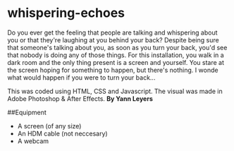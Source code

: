 ﻿# whispering-echoes
Do you ever get the feeling that people are talking and whispering about you or that they're laughing at you behind your back? Despite being sure that someone's talking about you, as soon as you turn your back, you'd see that nobody is doing any of those things.
For this installation, you walk in a dark room and the only thing present is a screen and yourself. You stare at the screen hoping for something to happen, but there's nothing. I wonde what would happen if you were to turn your back...

This was coded using HTML, CSS and Javascript. The visual was made in Adobe Photoshop & After Effects.
**By Yann Leyers**

##Equipment
- A screen (of any size)
- An HDM cable (not neccesary)
- A webcam
